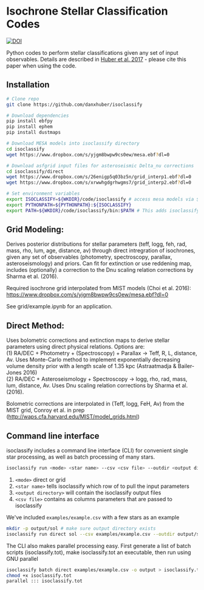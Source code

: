 # Isochrone Stellar Classification Codes

[![DOI](https://zenodo.org/badge/DOI/10.5281/zenodo.573372.svg)](https://doi.org/10.5281/zenodo.573372)

Python codes to perform stellar classifications given any set of input observables. Details are described in [Huber et al. 2017](http://adsabs.harvard.edu/abs/2017ApJ...844..102H) - please cite this paper when using the code.

## Installation

```bash
# Clone repo
git clone https://github.com/danxhuber/isoclassify

# Download dependencies
pip install ebfpy 
pip install ephem
pip install dustmaps

# Download MESA models into isoclassify directory
cd isoclassify
wget https://www.dropbox.com/s/yjgm8bwpw9cs0ew/mesa.ebf?dl=0 

# Download asfgrid input files for asteroseismic Delta_nu corrections
cd isoclassify/direct
wget https://www.dropbox.com/s/26enigp5q03bz5n/grid_interp1.ebf?dl=0
wget https://www.dropbox.com/s/xrwwhgdgrhwgms7/grid_interp2.ebf?dl=0

# Set environment variables
export ISOCLASSIFY=${WKDIR}/code/isoclassify # access mesa models via ${ISOCLASSIFY}/mesa.ebf 
export PYTHONPATH=${PYTHONPATH}:${ISOCLASSIFY}
export PATH=${WKDIR}/code/isoclassify/bin:$PATH # This adds isoclassify executable to your path
```

## Grid Modeling:

Derives posterior distributions for stellar parameters (teff, logg, feh, rad, mass, rho, lum, age, distance, av) through direct intregration of isochrones, given any set of observables (photometry, spectroscopy, parallax, asteroseismology) and priors. Can fit for extinction or use reddening map, includes (optionally) a correction to the Dnu scaling relation corrections by Sharma et al. (2016). <br />

Required isochrone grid interpolated from MIST models (Choi et al. 2016): <br />
https://www.dropbox.com/s/yjgm8bwpw9cs0ew/mesa.ebf?dl=0 <br />

See grid/example.ipynb for an application.

## Direct Method:

Uses bolometric corrections and extinction maps to derive stellar parameters using direct physical relations. Options are: <br />
(1) RA/DEC + Photometry + (Spectroscopy) + Parallax -> Teff, R, L, distance, Av. Uses Monte-Carlo method to implement exponentially decreasing volume density prior with a length scale of 1.35 kpc (Astraatmadja & Bailer-Jones 2016) <br />
(2) RA/DEC + Asteroseismology + Spectroscopy -> logg, rho, rad, mass, lum, distance, Av. Uses Dnu scaling relation corrections by Sharma et al. (2016). <br />

Bolometric corrections are interpolated in (Teff, logg, FeH, Av) from the MIST grid, Conroy et al. in prep (http://waps.cfa.harvard.edu/MIST/model_grids.html)


## Command line interface

isoclassify includes a command line interface (CLI) for convenient single star processing, as well as batch processing of many stars.

```bash
isoclassify run <mode> <star name> --csv <csv file> --outdir <output directory>  
```

1. `<mode>` direct or grid
1. `<star name>` tells isoclassify which row of <csv file> to pull the input parameters
1. `<output directory>` will contain the isoclassify output files
1. `<csv file>` contains as columns parameters that are passed to isoclassify

We've included `examples/example.csv` with a few stars as an example

```bash
mkdir -p output/sol # make sure output directory exists
isoclassify run direct sol --csv examples/example.csv --outdir output/sol
```

The CLI also makes parallel processing easy. First generate a list of batch scripts (isoclassify.tot), make isoclassify.tot an executable, then run using GNU parallel

```bash
isoclassify batch direct examples/example.csv -o output > isoclassify.tot
chmod +x isoclassify.tot
parallel ::: isoclassify.tot
```

